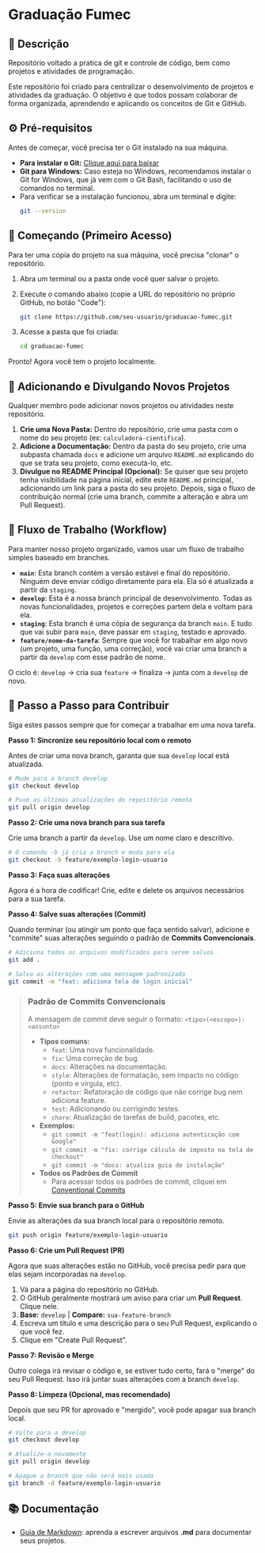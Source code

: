 # Graduação Fumec

## 📝 Descrição

Repositório voltado a pratica de git e controle de código, bem como projetos e atividades de programação.

Este repositório foi criado para centralizar o desenvolvimento de projetos e atividades da graduação. O objetivo é que todos possam colaborar de forma organizada, aprendendo e aplicando os conceitos de Git e GitHub.

## ⚙️ Pré-requisitos

Antes de começar, você precisa ter o Git instalado na sua máquina.
- **Para instalar o Git:** [Clique aqui para baixar](https://git-scm.com/downloads)
- **Git para Windows:** Caso esteja no Windows, recomendamos instalar o Git for Windows, que já vem com o Git Bash, facilitando o uso de comandos no terminal.
- Para verificar se a instalação funcionou, abra um terminal e digite:
  ```bash
  git --version
  ```

## 🚀 Começando (Primeiro Acesso)

Para ter uma cópia do projeto na sua máquina, você precisa "clonar" o repositório.

1.  Abra um terminal ou a pasta onde você quer salvar o projeto.
2.  Execute o comando abaixo (copie a URL do repositório no próprio GitHub, no botão "Code"):

    ```bash
    git clone https://github.com/seu-usuario/graduacao-fumec.git
    ```
3.  Acesse a pasta que foi criada:
    ```bash
    cd graduacao-fumec
    ```

Pronto! Agora você tem o projeto localmente.

## 🌟 Adicionando e Divulgando Novos Projetos

Qualquer membro pode adicionar novos projetos ou atividades neste repositório.

1.  **Crie uma Nova Pasta:** Dentro do repositório, crie uma pasta com o nome do seu projeto (ex: `calculadora-cientifica`).
2.  **Adicione a Documentação:** Dentro da pasta do seu projeto, crie uma subpasta chamada `docs` e adicione um arquivo `README.md` explicando do que se trata seu projeto, como executá-lo, etc.
3.  **Divulgue no README Principal (Opcional):** Se quiser que seu projeto tenha visibilidade na página inicial, edite este `README.md` principal, adicionando um link para a pasta do seu projeto. Depois, siga o fluxo de contribuição normal (crie uma branch, commite a alteração e abra um Pull Request).

## 🌊 Fluxo de Trabalho (Workflow)

Para manter nosso projeto organizado, vamos usar um fluxo de trabalho simples baseado em branches.

- **`main`**: Esta branch contém a versão estável e final do repositório. Ninguém deve enviar código diretamente para ela. Ela só é atualizada a partir da `staging`.
- **`develop`**: Esta é a nossa branch principal de desenvolvimento. Todas as novas funcionalidades, projetos e correções partem dela e voltam para ela.
- **`staging`**: Esta branch é uma cópia de segurança da branch `main`. E tudo que vai subir para `main`, deve passar em `staging`, testado e aprovado.
- **`feature/nome-da-tarefa`**: Sempre que você for trabalhar em algo novo (um projeto, uma função, uma correção), você vai criar uma branch a partir da `develop` com esse padrão de nome.

O ciclo é: `develop` -> cria sua `feature` -> finaliza -> junta com a `develop` de novo.

## 📖 Passo a Passo para Contribuir

Siga estes passos sempre que for começar a trabalhar em uma nova tarefa.

**Passo 1: Sincronize seu repositório local com o remoto**

Antes de criar uma nova branch, garanta que sua `develop` local está atualizada.

```bash
# Mude para a branch develop
git checkout develop

# Puxe as últimas atualizações do repositório remoto
git pull origin develop
```

**Passo 2: Crie uma nova branch para sua tarefa**

Crie uma branch a partir da `develop`. Use um nome claro e descritivo.

```bash
# O comando -b já cria a branch e muda para ela
git checkout -b feature/exemplo-login-usuario
```

**Passo 3: Faça suas alterações**

Agora é a hora de codificar! Crie, edite e delete os arquivos necessários para a sua tarefa.

**Passo 4: Salve suas alterações (Commit)**

Quando terminar (ou atingir um ponto que faça sentido salvar), adicione e "commite" suas alterações seguindo o padrão de **Commits Convencionais**.

```bash
# Adiciona todos os arquivos modificados para serem salvos
git add .

# Salva as alterações com uma mensagem padronizada
git commit -m "feat: adiciona tela de login inicial"
```
> ### Padrão de Commits Convencionais
> A mensagem de commit deve seguir o formato: `<tipo>(<escopo>): <assunto>`
> - **Tipos comuns:**
>   - `feat`: Uma nova funcionalidade.
>   - `fix`: Uma correção de bug.
>   - `docs`: Alterações na documentação.
>   - `style`: Alterações de formatação, sem impacto no código (ponto e vírgula, etc).
>   - `refactor`: Refatoração de código que não corrige bug nem adiciona feature.
>   - `test`: Adicionando ou corrigindo testes.
>   - `chore`: Atualização de tarefas de build, pacotes, etc.
> - **Exemplos:**
>   - `git commit -m "feat(login): adiciona autenticação com Google"`
>   - `git commit -m "fix: corrige cálculo de imposto na tela de checkout"`
>   - `git commit -m "docs: atualiza guia de instalação"`
> - **Todos os Padrões de Commit**
>   - Para acessar todos os padrões de commit, cliquei em [Conventional Commits](https://www.conventionalcommits.org/pt-br/v1.0.0/)

**Passo 5: Envie sua branch para o GitHub**

Envie as alterações da sua branch local para o repositório remoto.

```bash
git push origin feature/exemplo-login-usuario
```

**Passo 6: Crie um Pull Request (PR)**

Agora que suas alterações estão no GitHub, você precisa pedir para que elas sejam incorporadas na `develop`.

1.  Vá para a página do repositório no GitHub.
2.  O GitHub geralmente mostrará um aviso para criar um **Pull Request**. Clique nele.
3.  **Base:** `develop` | **Compare:** `sua-feature-branch`
4.  Escreva um título e uma descrição para o seu Pull Request, explicando o que você fez.
5.  Clique em "Create Pull Request".

**Passo 7: Revisão e Merge**

Outro colega irá revisar o código e, se estiver tudo certo, fará o "merge" do seu Pull Request. Isso irá juntar suas alterações com a branch `develop`.

**Passo 8: Limpeza (Opcional, mas recomendado)**

Depois que seu PR for aprovado e "mergido", você pode apagar sua branch local.

```bash
# Volte para a develop
git checkout develop

# Atualize-a novamente
git pull origin develop

# Apague a branch que não será mais usada
git branch -d feature/exemplo-login-usuario
```

## 📚 Documentação

- [Guia de Markdown](./docs/guia-markdown.md): aprenda a escrever arquivos **.md** para documentar seus projetos.